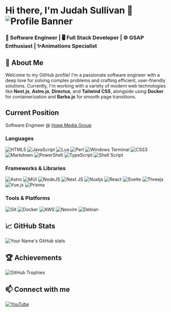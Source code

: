 # Hi there, I'm Judah Sullivan 👋 ![Profile Banner](https://avatars.githubusercontent.com/u/159483985?v=4)
### 🚀 Software Engineer | 🖥️ Full Stack Developer | ⚙️ GSAP Enthusiast | ✨Animations Specialist

## 🚀 About Me
Welcome to my GitHub profile! I'm a passionate software engineer with a deep love for solving complex problems and crafting efficient, user-friendly solutions. Currently, I'm working with a variety of modern web technologies like **Next.js**, **Astro.js**, **Directus**, and **Tailwind CSS**, alongside using **Docker** for containerization and **Barba.js** for smooth page transitions.

## Current Position 
Software Engineer @ [Hope Media Group](https://hopemediagroup.com) 

### Languages
![HTML5](https://img.shields.io/badge/html5-%23E34F26.svg?style=for-the-badge&logo=html5&logoColor=white)
![JavaScript](https://img.shields.io/badge/javascript-%23323330.svg?style=for-the-badge&logo=javascript&logoColor=%23F7DF1E)
![Lua](https://img.shields.io/badge/lua-%232C2D72.svg?style=for-the-badge&logo=lua&logoColor=white)
![Perl](https://img.shields.io/badge/perl-%2339457E.svg?style=for-the-badge&logo=perl&logoColor=white)
![Windows Terminal](https://img.shields.io/badge/Windows%20Terminal-%234D4D4D.svg?style=for-the-badge&logo=windows-terminal&logoColor=white)
![CSS3](https://img.shields.io/badge/css3-%231572B6.svg?style=for-the-badge&logo=css3&logoColor=white)
![Markdown](https://img.shields.io/badge/markdown-%23000000.svg?style=for-the-badge&logo=markdown&logoColor=white)
![PowerShell](https://img.shields.io/badge/PowerShell-%235391FE.svg?style=for-the-badge&logo=powershell&logoColor=white)
![TypeScript](https://img.shields.io/badge/typescript-%23007ACC.svg?style=for-the-badge&logo=typescript&logoColor=white)
![Shell Script](https://img.shields.io/badge/shell_script-%23121011.svg?style=for-the-badge&logo=gnu-bash&logoColor=white)



### Frameworks & Libraries
![Astro](https://img.shields.io/badge/astro-%232C2052.svg?style=for-the-badge&logo=astro&logoColor=white)
![MUI](https://img.shields.io/badge/MUI-%230081CB.svg?style=for-the-badge&logo=mui&logoColor=white)
![NodeJS](https://img.shields.io/badge/node.js-6DA55F?style=for-the-badge&logo=node.js&logoColor=white)
![Next JS](https://img.shields.io/badge/Next-black?style=for-the-badge&logo=next.js&logoColor=white)
![Nuxtjs](https://img.shields.io/badge/Nuxt-002E3B?style=for-the-badge&logo=nuxtdotjs&logoColor=#00DC82)
![React](https://img.shields.io/badge/react-%2320232a.svg?style=for-the-badge&logo=react&logoColor=%2361DAFB)
![Svelte](https://img.shields.io/badge/svelte-%23f1413d.svg?style=for-the-badge&logo=svelte&logoColor=white)
![Threejs](https://img.shields.io/badge/threejs-black?style=for-the-badge&logo=three.js&logoColor=white)
![Vue.js](https://img.shields.io/badge/vuejs-%2335495e.svg?style=for-the-badge&logo=vuedotjs&logoColor=%234FC08D)
![Prisma](https://img.shields.io/badge/Prisma-3982CE?style=for-the-badge&logo=Prisma&logoColor=white)


### Tools & Platforms
![Git](https://img.shields.io/badge/-Git-333333?style=flat&logo=git)
![Docker](https://img.shields.io/badge/-Docker-333333?style=flat&logo=docker)
![AWS](https://img.shields.io/badge/-AWS-333333?style=flat&logo=amazon-aws)
![Neovim](https://img.shields.io/badge/NeoVim-%2357A143.svg?&style=for-the-badge&logo=neovim&logoColor=white)
![Debian](https://img.shields.io/badge/Debian-D70A53?style=for-the-badge&logo=debian&logoColor=white)



## 📈 GitHub Stats
![Your Name's GitHub stats](https://github-readme-stats.vercel.app/api?username=judahbsullivan&show_icons=true&theme=radical)

## 🏆 Achievements
![GitHub Trophies](https://github-profile-trophy.vercel.app/?username=judahbsullivan&theme=radical)

## 📫 Connect with me

[![YouTube](https://img.shields.io/badge/YouTube-%23FF0000.svg?style=for-the-badge&logo=YouTube&logoColor=white)](https://youtube.com/)

